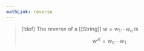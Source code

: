 ```yaml
---
mathLink: reverse
---
```

>[!def]
>The *reverse* of a [[String]] $w=w_{1}\cdots w_{n}$ is $$w^{\mathcal{R}}=w_{n}\cdots w_1$$

